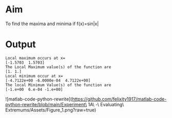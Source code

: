 # Aim
To find the maxima and minima if f(x)=sin|x|

# Output
```
Local maximum occurs at x=
[-1.5703  1.5703]
The Local Maximum value(s) of the function are 
[1. 1.]
Local minimum occur at x=
[-4.7122e+00 -6.0000e-04  4.7122e+00]
The local Minimum Value(s) of the function are 
[-1.e+00  6.e-04 -1.e+00]
```
![matlab-code-python-rewrite](https://github.com/felixity1917/matlab-code-python-rewrite/blob/main/Experiment\ 1A\ -\ Evaluating\ Extremums/Assets/Figure_1.png?raw=true)
